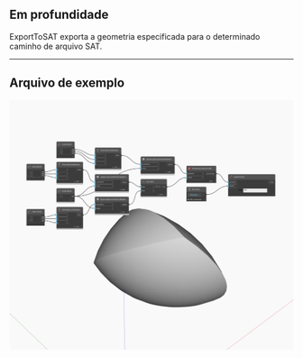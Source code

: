 ## Em profundidade
ExportToSAT exporta a geometria especificada para o determinado caminho de arquivo SAT.
___
## Arquivo de exemplo

![ExportToSAT](./Autodesk.DesignScript.Geometry.Geometry.ExportToSAT_img.jpg)

